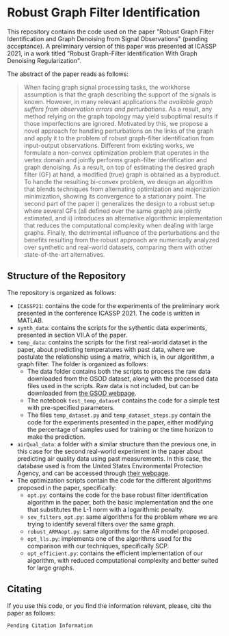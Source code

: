 # Robust Graph Filter Identification

This repository contains the code used on the paper "Robust Graph Filter Identification and Graph Denoising from Signal Observations" (pending acceptance). A preliminary version of this paper was presented at ICASSP 2021, in a work titled "Robust Graph-Filter Identification With Graph Denoising Regularization".

The abstract of the paper reads as follows:

> When facing graph signal processing tasks, the workhorse assumption is that the graph describing the support of the signals is known. However, in many relevant applications _the available graph suffers from observation errors and perturbations_. As a result, any method relying on the graph topology may yield suboptimal results if those imperfections are ignored. Motivated by this, we propose a novel approach for handling perturbations on the links of the graph and apply it to the problem of robust graph-filter identification from input-output observations. Different from existing works, we formulate a non-convex optimization problem that operates in the vertex domain and jointly performs graph-filter identification and graph denoising. As a result, on top of estimating the desired graph filter (GF) at hand, a modified (true) graph is obtained as a byproduct. To handle the resulting bi-convex problem, we design an algorithm that blends techniques from alternating optimization and majorization minimization, showing its convergence to a stationary point. The second part of the paper i) generalizes the design to a robust setup where several GFs (all defined over the same graph) are jointly estimated, and ii) introduces an alternative algorithmic implementation that reduces the computational complexity when dealing with large graphs. Finally, the detrimental influence of the perturbations and the benefits resulting from the robust approach are numerically analyzed over synthetic and real-world datasets, comparing them with other state-of-the-art alternatives.

## Structure of the Repository

The repository is organized as follows:

* `ICASSP21`: contains the code for the experiments of the preliminary work presented in the conference ICASSP 2021. The code is written in MATLAB.
* `synth_data`: contains the scripts for the sythentic data experiments, presented in section VII.A of the paper.
* `temp_data`: contains the scripts for the first real-world dataset in the paper, about predicting temperatures with past data, where we postulate the relationship using a matrix, which is, in our algoritithm, a graph filter. The folder is organized as follows:
  * The data folder contains both the scripts to process the raw data downloaded from the GSOD dataset, along with the processed data files used in the scripts. Raw data is not included, but can be downloaded from [the GSOD webpage](https://www.ncei.noaa.gov/data/global-summary-of-the-day/archive/). 
  * The notebook `test_temp_dataset` contains the code for a simple test with pre-specified parameters.
  * The files `temp_dataset.py` and `temp_dataset_steps.py` contain the code for the experiments presented in the paper, either modifying the percentage of samples used for training or the time horizon to make the prediction. 
* `airQual_data`: a folder with a similar structure than the previous one, in this case for the second real-world experiment in the paper about predicting air quality data using past measurements. In this case, the database used is from the United States Environmental Protection Agency, and can be accessed through [their webpage](https://www.epa.gov/outdoor-air-quality-data).
* The optimization scripts contain the code for the different algorithms proposed in the paper, specifically:
  * `opt.py`: contains the code for the base robust filter identification algorithm in the paper, both the basic implementation and the one that substitutes the L-1 norm with a logarithmic penalty.
  * `sev_filters_opt.py`: same algorithms for the problem where we are trying to identify several filters over the same graph. 
  * `robust_ARMAopt.py`: same algorithms for the AR model proposed. 
  * `opt_lls.py`: implements one of the algorithms used for the comparison with our techniques, specifically SCP.
  * `opt_efficient.py`: contains the efficient implementation of our algorithm, with reduced computational complexity and better suited for large graphs.

## Citating

If you use this code, or you find the information relevant, please, cite the paper as follows:
```
Pending Citation Information
```
